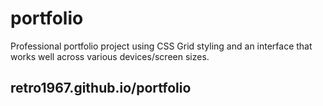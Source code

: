 # portfolio

Professional portfolio project using CSS Grid styling and an interface that works well across various devices/screen sizes. 

## retro1967.github.io/portfolio
